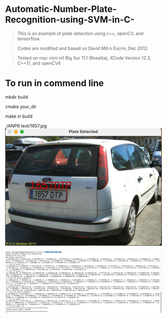 # Automatic-Number-Plate-Recognition-using-SVM-in-C-

> This is an example of plate detection using c++, openCV, and tensorflow.

> Codes are modified and based on David Mill·n Escriv, Dec 2012.

> Tested on mac mini m1 Big Sur 11.1 (Rosetta), XCode Version 12.3, C++11, and openCV4



# To run in commend line

mkdir build

cmake your_dir

make in build 

./ANPR test/1657.jpg
![alt text](https://raw.githubusercontent.com/boyangzhang1993/Automatic-Number-Plate-Recognition-using-SVM-in-C-/main/Screen%20Shot%202021-01-06%20at%2012.17.11%20PM.png)

![alt text](https://raw.githubusercontent.com/boyangzhang1993/Automatic-Number-Plate-Recognition-using-SVM-in-C-/main/Screen%20Shot%202021-01-06%20at%2012.21.21%20PM.png)
